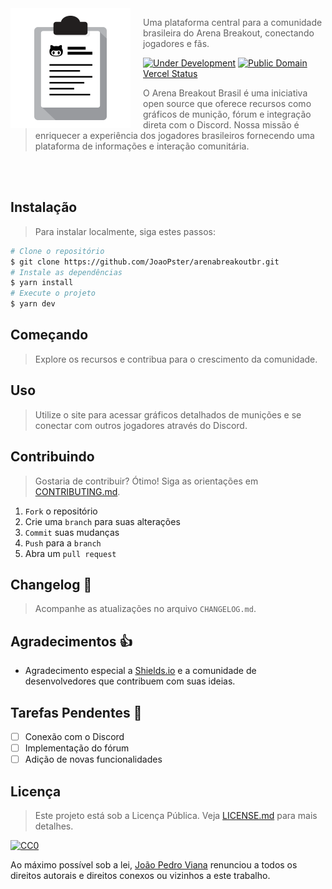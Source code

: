 <img src="./project-logo.png" align="left" width="192px" height="192px"/>
<img align="left" width="0" height="192px" hspace="10"/>

> Uma plataforma central para a comunidade brasileira do Arena Breakout, conectando jogadores e fãs.

[![Under Development](https://img.shields.io/badge/under-development-orange.svg)](https://github.com/JoaoPster/arenabreakoutbr)
[![Public Domain](https://img.shields.io/badge/public-domain-lightgrey.svg)](https://creativecommons.org/publicdomain/zero/1.0/)
[Vercel Status](https://deploy-badge.vercel.app/?url=https://arenabreakoutbr-site.vercel.app/&name=website)

> O Arena Breakout Brasil é uma iniciativa open source que oferece recursos como gráficos de munição, fórum e integração direta com o Discord. Nossa missão é enriquecer a experiência dos jogadores brasileiros fornecendo uma plataforma de informações e interação comunitária.

<br>
<br>

## Instalação

> Para instalar localmente, siga estes passos:

```sh
# Clone o repositório
$ git clone https://github.com/JoaoPster/arenabreakoutbr.git
# Instale as dependências
$ yarn install
# Execute o projeto
$ yarn dev
```

## Começando

> Explore os recursos e contribua para o crescimento da comunidade.

## Uso

> Utilize o site para acessar gráficos detalhados de munições e se conectar com outros jogadores através do Discord.

## Contribuindo

> Gostaria de contribuir? Ótimo! Siga as orientações em [CONTRIBUTING.md](CONTRIBUTING.md).

1. `Fork` o repositório
2. Crie uma `branch` para suas alterações
3. `Commit` suas mudanças
4. `Push` para a `branch`
5. Abra um `pull request`

## Changelog :memo:

> Acompanhe as atualizações no arquivo `CHANGELOG.md`.

## Agradecimentos :thumbsup:

- Agradecimento especial a [Shields.io](http://shields.io/) e a comunidade de desenvolvedores que contribuem com suas ideias.

## Tarefas Pendentes :man:

- [ ] Conexão com o Discord
- [ ] Implementação do fórum
- [ ] Adição de novas funcionalidades

## Licença

> Este projeto está sob a Licença Pública. Veja [LICENSE.md](LICENSE.md) para mais detalhes.

[![CC0](https://i.creativecommons.org/p/zero/1.0/88x31.png)](https://creativecommons.org/publicdomain/zero/1.0/)

Ao máximo possível sob a lei, [João Pedro Viana](mailto:joao@arenabreakoutbr.com) renunciou a todos os direitos autorais e direitos conexos ou vizinhos a este trabalho.
